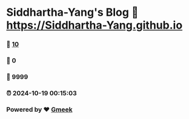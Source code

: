 # Siddhartha-Yang's Blog :link: https://Siddhartha-Yang.github.io 
### :page_facing_up: [10](https://Siddhartha-Yang.github.io/tag.html) 
### :speech_balloon: 0 
### :hibiscus: 9999 
### :alarm_clock: 2024-10-19 00:15:03 
### Powered by :heart: [Gmeek](https://github.com/Meekdai/Gmeek)
